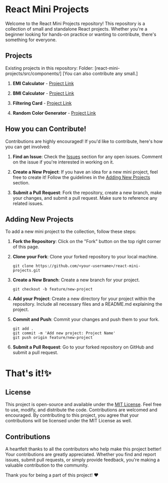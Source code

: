 # React Mini Projects

Welcome to the React Mini Projects repository! This repository is a collection of small and standalone React projects. Whether you're a beginner looking for hands-on practice or wanting to contribute, there's something for everyone.

## Projects

Existing projects in this repository: Folder: [react-mini-projects/src/components/<all-projects>] [You can also contribute any small.]

1. **EMI Calculator** - [Project Link](https://github.com/PranabKumarSahoo/react-mini-projects/tree/master/src/components/EMICalculator)

2. **BMI Calculator** - [Project Link](https://github.com/PranabKumarSahoo/react-mini-projects/tree/master/src/components/BMICalcalator)

3. **Filtering Card** - [Project Link](https://github.com/PranabKumarSahoo/react-mini-projects/tree/master/src/components/Filter)

4. **Random Color Generator** - [Project Link](https://github.com/PranabKumarSahoo/react-mini-projects/tree/master/src/components/RandomColorGenerator)

## How you can Contribute!

Contributions are highly encouraged! If you'd like to contribute, here's how you can get involved:

1. **Find an Issue**: Check the [Issues](https://github.com/PranabKumarSahoo/react-mini-projects/issues) section for any open issues. Comment on the issue if you're interested in working on it.

2. **Create a New Project**: If you have an idea for a new mini project, feel free to create it! Follow the guidelines in the [Adding New Projects](#adding-new-projects) section.

3. **Submit a Pull Request**: Fork the repository, create a new branch, make your changes, and submit a pull request. Make sure to reference any related issues.

## Adding New Projects

To add a new mini project to the collection, follow these steps:

1. **Fork the Repository**: Click on the "Fork" button on the top right corner of this page.

2. **Clone your Fork**: Clone your forked repository to your local machine.

   ```
   git clone https://github.com/<your-username>/react-mini-projects.git
   ```
   
3. **Create a New Branch**: Create a new branch for your project.

   ```
   git checkout -b feature/new-project
   ```

4. **Add your Project**: Create a new directory for your project within the repository. Include all necessary files and a README.md explaining the project.

5. **Commit and Push**: Commit your changes and push them to your fork.

   ```
   git add .
   git commit -m 'Add new project: Project Name'
   git push origin feature/new-project

   ```
6. **Submit a Pull Request**: Go to your forked repository on GitHub and submit a pull request.

# That's it!✨

## License

This project is open-source and available under the [MIT License](LICENSE). Feel free to use, modify, and distribute the code. Contributions are welcomed and encouraged. By contributing to this project, you agree that your contributions will be licensed under the MIT License as well.

## Contributions

A heartfelt thanks to all the contributors who help make this project better! Your contributions are greatly appreciated. Whether you find and report issues, submit pull requests, or simply provide feedback, you're making a valuable contribution to the community.

Thank you for being a part of this project! ❤️


